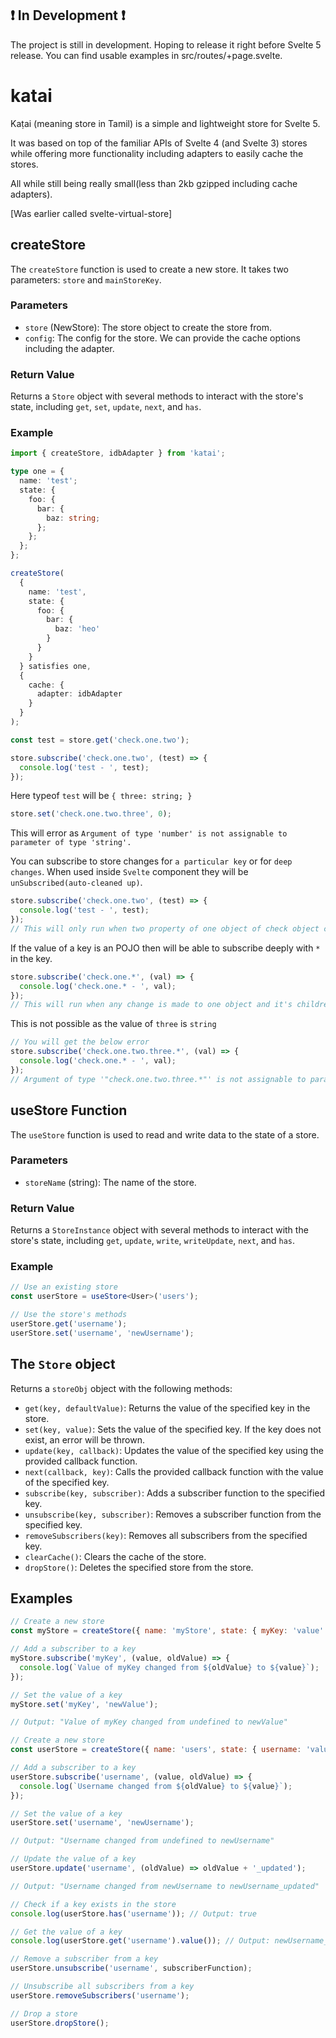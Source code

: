 ## ❗️ In Development ❗️

The project is still in development. Hoping to release it right before Svelte 5 release. You can find usable examples in src/routes/+page.svelte.

# katai

Kaṭai (meaning store in Tamil) is a simple and lightweight store for Svelte 5.

It was based on top of the familiar APIs of Svelte 4 (and Svelte 3) stores while offering more functionality including adapters to easily cache the stores.

All while still being really small(less than 2kb gzipped including cache adapters).

[Was earlier called svelte-virtual-store]

## createStore

The `createStore` function is used to create a new store. It takes two parameters: `store` and `mainStoreKey`.

### Parameters

- `store` (NewStore<T>): The store object to create the store from.
- `config`: The config for the store. We can provide the cache options including the adapter.

### Return Value

Returns a `Store` object with several methods to interact with the store's state, including `get`, `set`, `update`, `next`, and `has`.

### Example

```typescript
import { createStore, idbAdapter } from 'katai';

type one = {
  name: 'test';
  state: {
    foo: {
      bar: {
        baz: string;
      };
    };
  };
};

createStore(
  {
    name: 'test',
    state: {
      foo: {
        bar: {
          baz: 'heo'
        }
      }
    }
  } satisfies one,
  {
    cache: {
      adapter: idbAdapter
    }
  }
);
```

```typescript
const test = store.get('check.one.two');

store.subscribe('check.one.two', (test) => {
  console.log('test - ', test);
});
```

Here typeof `test` will be `{ three: string; }`

```typescript
store.set('check.one.two.three', 0);
```

This will error as `Argument of type 'number' is not assignable to parameter of type 'string'.`

You can subscribe to store changes for `a particular key` or for `deep changes`. When used inside `Svelte` component they will be `unSubscribed(auto-cleaned up)`.

```typescript
store.subscribe('check.one.two', (test) => {
  console.log('test - ', test);
});
// This will only run when two property of one object of check object changes
```

If the value of a key is an POJO then will be able to subscribe deeply with `*` in the key.

```typescript
store.subscribe('check.one.*', (val) => {
  console.log('check.one.* - ', val);
});
// This will run when any change is made to one object and it's children.
```

This is not possible as the value of `three` is `string`

```typescript
// You will get the below error
store.subscribe('check.one.two.three.*', (val) => {
  console.log('check.one.* - ', val);
});
// Argument of type '"check.one.two.three.*"' is not assignable to parameter of type '"" | "check" | "check.*" | "check.one" | "check.one.*" | "check.one.two" | "check.one.two.*" | "check.one.two.three"'
```

## useStore Function

The `useStore` function is used to read and write data to the state of a store.

### Parameters

- `storeName` (string): The name of the store.

### Return Value

Returns a `StoreInstance` object with several methods to interact with the store's state, including `get`, `update`, `write`, `writeUpdate`, `next`, and `has`.

### Example

```typescript
// Use an existing store
const userStore = useStore<User>('users');

// Use the store's methods
userStore.get('username');
userStore.set('username', 'newUsername');
```

## The `Store` object

Returns a `storeObj` object with the following methods:

- `get(key, defaultValue)`: Returns the value of the specified key in the store.
- `set(key, value)`: Sets the value of the specified key. If the key does not exist, an error will be thrown.
- `update(key, callback)`: Updates the value of the specified key using the provided callback function.
- `next(callback, key)`: Calls the provided callback function with the value of the specified key.
- `subscribe(key, subscriber)`: Adds a subscriber function to the specified key.
- `unsubscribe(key, subscriber)`: Removes a subscriber function from the specified key.
- `removeSubscribers(key)`: Removes all subscribers from the specified key.
- `clearCache()`: Clears the cache of the store.
- `dropStore()`: Deletes the specified store from the store.

## Examples

```javascript
// Create a new store
const myStore = createStore({ name: 'myStore', state: { myKey: 'value' } });

// Add a subscriber to a key
myStore.subscribe('myKey', (value, oldValue) => {
  console.log(`Value of myKey changed from ${oldValue} to ${value}`);
});

// Set the value of a key
myStore.set('myKey', 'newValue');

// Output: "Value of myKey changed from undefined to newValue"

// Create a new store
const userStore = createStore({ name: 'users', state: { username: 'value' } });

// Add a subscriber to a key
userStore.subscribe('username', (value, oldValue) => {
  console.log(`Username changed from ${oldValue} to ${value}`);
});

// Set the value of a key
userStore.set('username', 'newUsername');

// Output: "Username changed from undefined to newUsername"

// Update the value of a key
userStore.update('username', (oldValue) => oldValue + '_updated');

// Output: "Username changed from newUsername to newUsername_updated"

// Check if a key exists in the store
console.log(userStore.has('username')); // Output: true

// Get the value of a key
console.log(userStore.get('username').value()); // Output: newUsername_updated

// Remove a subscriber from a key
userStore.unsubscribe('username', subscriberFunction);

// Unsubscribe all subscribers from a key
userStore.removeSubscribers('username');

// Drop a store
userStore.dropStore();
```
